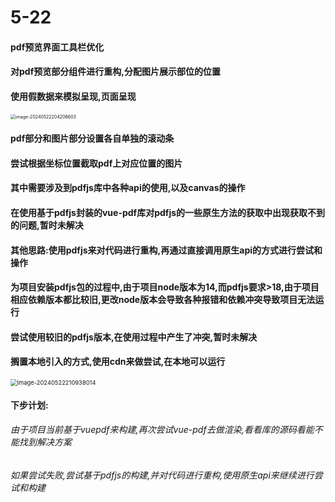 # 5-22

#### pdf预览界面工具栏优化

#### 对pdf预览部分组件进行重构,分配图片展示部位的位置

#### 使用假数据来模拟呈现,页面呈现

<img src="../assets/image-20240522204206603.png" alt="image-20240522204206603" style="zoom: 50%;" />

#### pdf部分和图片部分设置各自单独的滚动条

#### 尝试根据坐标位置截取pdf上对应位置的图片

#### 其中需要涉及到pdfjs库中各种api的使用,以及canvas的操作

#### 在使用基于pdfjs封装的vue-pdf库对pdfjs的一些原生方法的获取中出现获取不到的问题,暂时未解决

#### 其他思路:使用pdfjs来对代码进行重构,再通过直接调用原生api的方式进行尝试和操作

#### 为项目安装pdfjs包的过程中,由于项目node版本为14,而pdfjs要求>18,由于项目相应依赖版本都比较旧,更改node版本会导致各种报错和依赖冲突导致项目无法运行

#### 尝试使用较旧的pdfjs版本,在使用过程中产生了冲突,暂时未解决

#### 搁置本地引入的方式,使用cdn来做尝试,在本地可以运行

<img src="../assets/image-20240522210938014.png" alt="image-20240522210938014" style="zoom:67%;" />

#### 下步计划:

###### 由于项目当前基于vuepdf来构建,再次尝试vue-pdf去做渲染,看看库的源码看能不能找到解决方案

###### 如果尝试失败,尝试基于pdfjs的构建,并对代码进行重构,使用原生api来继续进行尝试和构建